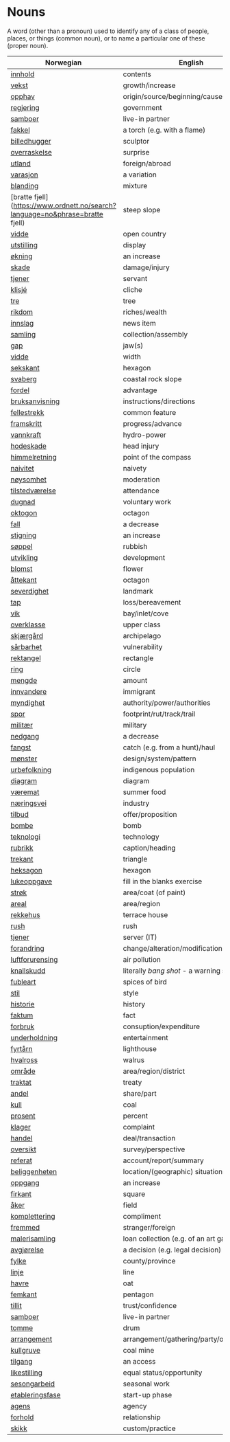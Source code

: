 # Nouns

A word (other than a pronoun) used to identify any of a class of people, places, or things (common noun), or to name a particular one of these (proper noun).

| Norwegian | English | Gender |
| --- | --- | --- |
| [innhold](https://www.ordnett.no/search?language=no&phrase=innhold) | contents | i |
| [vekst](https://www.ordnett.no/search?language=no&phrase=vekst) | growth/increase | m |
| [opphav](https://www.ordnett.no/search?language=no&phrase=opphav) | origin/source/beginning/cause | i |
| [regjering](https://www.ordnett.no/search?language=no&phrase=regjering) | government | m |
| [samboer](https://www.ordnett.no/search?language=no&phrase=samboer) | live-in partner | m |
| [fakkel](https://www.ordnett.no/search?language=no&phrase=fakkel) | a torch (e.g. with a flame) | m |
| [billedhugger](https://www.ordnett.no/search?language=no&phrase=billedhugger) | sculptor | m |
| [overraskelse](https://www.ordnett.no/search?language=no&phrase=overraskelse) | surprise | m |
| [utland](https://www.ordnett.no/search?language=no&phrase=utland) | foreign/abroad | m |
| [varasjon](https://www.ordnett.no/search?language=no&phrase=varasjon) | a variation | m |
| [blanding](https://www.ordnett.no/search?language=no&phrase=blanding) | mixture | m |
| [bratte fjell](https://www.ordnett.no/search?language=no&phrase=bratte fjell) | steep slope | m |
| [vidde](https://www.ordnett.no/search?language=no&phrase=vidde) | open country | m |
| [utstilling](https://www.ordnett.no/search?language=no&phrase=utstilling) | display | m |
| [økning](https://www.ordnett.no/search?language=no&phrase=økning) | an increase | m |
| [skade](https://www.ordnett.no/search?language=no&phrase=skade) | damage/injury | m |
| [tjener](https://www.ordnett.no/search?language=no&phrase=tjener) | servant | m |
| [klisjé](https://www.ordnett.no/search?language=no&phrase=klisjé) | cliche | m |
| [tre](https://www.ordnett.no/search?language=no&phrase=tre) | tree | i |
| [rikdom](https://www.ordnett.no/search?language=no&phrase=rikdom) | riches/wealth | m |
| [innslag](https://www.ordnett.no/search?language=no&phrase=innslag) | news item | i |
| [samling](https://www.ordnett.no/search?language=no&phrase=samling) | collection/assembly | m |
| [gap](https://www.ordnett.no/search?language=no&phrase=gap) | jaw(s) | m |
| [vidde](https://www.ordnett.no/search?language=no&phrase=vidde) | width | m/f |
| [sekskant](https://www.ordnett.no/search?language=no&phrase=sekskant) | hexagon | m |
| [svaberg](https://www.ordnett.no/search?language=no&phrase=svaberg) | coastal rock slope | i |
| [fordel](https://www.ordnett.no/search?language=no&phrase=fordel) | advantage | m |
| [bruksanvisning](https://www.ordnett.no/search?language=no&phrase=bruksanvisning) | instructions/directions | m |
| [fellestrekk](https://www.ordnett.no/search?language=no&phrase=fellestrekk) | common feature | i |
| [framskritt](https://www.ordnett.no/search?language=no&phrase=framskritt) | progress/advance | i |
| [vannkraft](https://www.ordnett.no/search?language=no&phrase=vannkraft) | hydro-power | m |
| [hodeskade](https://www.ordnett.no/search?language=no&phrase=hodeskade) | head injury | m |
| [himmelretning](https://www.ordnett.no/search?language=no&phrase=himmelretning) | point of the compass | m |
| [naivitet](https://www.ordnett.no/search?language=no&phrase=naivitet) | naivety | m |
| [nøysomhet](https://www.ordnett.no/search?language=no&phrase=nøysomhet) | moderation | m |
| [tilstedværelse](https://www.ordnett.no/search?language=no&phrase=tilstedværelse) | attendance | i |
| [dugnad](https://www.ordnett.no/search?language=no&phrase=dugnad) | voluntary work | m |
| [oktogon](https://www.ordnett.no/search?language=no&phrase=oktogon) | octagon | m |
| [fall](https://www.ordnett.no/search?language=no&phrase=fall) | a decrease | i |
| [stigning](https://www.ordnett.no/search?language=no&phrase=stigning) | an increase | m |
| [søppel](https://www.ordnett.no/search?language=no&phrase=søppel) | rubbish | i |
| [utvikling](https://www.ordnett.no/search?language=no&phrase=utvikling) | development | m |
| [blomst](https://www.ordnett.no/search?language=no&phrase=blomst) | flower | m |
| [åttekant](https://www.ordnett.no/search?language=no&phrase=åttekant) | octagon | m |
| [severdighet](https://www.ordnett.no/search?language=no&phrase=severdighet) | landmark | m |
| [tap](https://www.ordnett.no/search?language=no&phrase=tap) | loss/bereavement | i |
| [vik](https://www.ordnett.no/search?language=no&phrase=vik) | bay/inlet/cove | m |
| [overklasse](https://www.ordnett.no/search?language=no&phrase=overklasse) | upper class | m |
| [skjærgård](https://www.ordnett.no/search?language=no&phrase=skjærgård) | archipelago | m |
| [sårbarhet](https://www.ordnett.no/search?language=no&phrase=sårbarhet) | vulnerability | m |
| [rektangel](https://www.ordnett.no/search?language=no&phrase=rektangel) | rectangle | i |
| [ring](https://www.ordnett.no/search?language=no&phrase=ring) | circle | m |
| [mengde](https://www.ordnett.no/search?language=no&phrase=mengde) | amount | m |
| [innvandere](https://www.ordnett.no/search?language=no&phrase=innvandere) | immigrant | m |
| [myndighet](https://www.ordnett.no/search?language=no&phrase=myndighet) | authority/power/authorities | m |
| [spor](https://www.ordnett.no/search?language=no&phrase=spor) | footprint/rut/track/trail | i |
| [militær](https://www.ordnett.no/search?language=no&phrase=militær) | military | m |
| [nedgang](https://www.ordnett.no/search?language=no&phrase=nedgang) | a decrease | m |
| [fangst](https://www.ordnett.no/search?language=no&phrase=fangst) | catch (e.g. from a hunt)/haul | m |
| [mønster](https://www.ordnett.no/search?language=no&phrase=mønster) | design/system/pattern | i |
| [urbefolkning](https://www.ordnett.no/search?language=no&phrase=urbefolkning) | indigenous population | m |
| [diagram](https://www.ordnett.no/search?language=no&phrase=diagram) | diagram | i |
| [væremat](https://www.ordnett.no/search?language=no&phrase=væremat) | summer food | m |
| [næringsvei](https://www.ordnett.no/search?language=no&phrase=næringsvei) | industry | m |
| [tilbud](https://www.ordnett.no/search?language=no&phrase=tilbud) | offer/proposition | i |
| [bombe](https://www.ordnett.no/search?language=no&phrase=bombe) | bomb | m |
| [teknologi](https://www.ordnett.no/search?language=no&phrase=teknologi) | technology | m |
| [rubrikk](https://www.ordnett.no/search?language=no&phrase=rubrikk) | caption/heading | m |
| [trekant](https://www.ordnett.no/search?language=no&phrase=trekant) | triangle | m |
| [heksagon](https://www.ordnett.no/search?language=no&phrase=heksagon) | hexagon | m |
| [lukeoppgave](https://www.ordnett.no/search?language=no&phrase=lukeoppgave) | fill in the blanks exercise | m |
| [strøk](https://www.ordnett.no/search?language=no&phrase=strøk) | area/coat (of paint) | i |
| [areal](https://www.ordnett.no/search?language=no&phrase=areal) | area/region | i |
| [rekkehus](https://www.ordnett.no/search?language=no&phrase=rekkehus) | terrace house | i |
| [rush](https://www.ordnett.no/search?language=no&phrase=rush) | rush | i |
| [tjener](https://www.ordnett.no/search?language=no&phrase=tjener) | server (IT) | m |
| [forandring](https://www.ordnett.no/search?language=no&phrase=forandring) | change/alteration/modification | m |
| [luftforurensing](https://www.ordnett.no/search?language=no&phrase=luftforurensing) | air pollution | m |
| [knallskudd](https://www.ordnett.no/search?language=no&phrase=knallskudd) | literally _bang shot_ - a warning shot gun | i |
| [fubleart](https://www.ordnett.no/search?language=no&phrase=fubleart) | spices of bird | m/f |
| [stil](https://www.ordnett.no/search?language=no&phrase=stil) | style | m |
| [historie](https://www.ordnett.no/search?language=no&phrase=historie) | history | m/f |
| [faktum](https://www.ordnett.no/search?language=no&phrase=faktum) | fact | i |
| [forbruk](https://www.ordnett.no/search?language=no&phrase=forbruk) | consuption/expenditure | i |
| [underholdning](https://www.ordnett.no/search?language=no&phrase=underholdning) | entertainment | m |
| [fyrtårn](https://www.ordnett.no/search?language=no&phrase=fyrtårn) | lighthouse | i |
| [hvalross](https://www.ordnett.no/search?language=no&phrase=hvalross) | walrus | m |
| [område](https://www.ordnett.no/search?language=no&phrase=område) | area/region/district | i |
| [traktat](https://www.ordnett.no/search?language=no&phrase=traktat) | treaty | m |
| [andel](https://www.ordnett.no/search?language=no&phrase=andel) | share/part | m |
| [kull](https://www.ordnett.no/search?language=no&phrase=kull) | coal | i |
| [prosent](https://www.ordnett.no/search?language=no&phrase=prosent) | percent | m |
| [klager](https://www.ordnett.no/search?language=no&phrase=klager) | complaint | m |
| [handel](https://www.ordnett.no/search?language=no&phrase=handel) | deal/transaction | m |
| [oversikt](https://www.ordnett.no/search?language=no&phrase=oversikt) | survey/perspective | m |
| [referat](https://www.ordnett.no/search?language=no&phrase=referat) | account/report/summary | i |
| [beliggenheten](https://www.ordnett.no/search?language=no&phrase=beliggenheten) | location/(geographic) situation | m/f |
| [oppgang](https://www.ordnett.no/search?language=no&phrase=oppgang) | an increase | m |
| [firkant](https://www.ordnett.no/search?language=no&phrase=firkant) | square | m |
| [åker](https://www.ordnett.no/search?language=no&phrase=åker) | field | m |
| [komplettering](https://www.ordnett.no/search?language=no&phrase=komplettering) | compliment | m |
| [fremmed](https://www.ordnett.no/search?language=no&phrase=fremmed) | stranger/foreign | m |
| [malerisamling](https://www.ordnett.no/search?language=no&phrase=malerisamling) | loan collection (e.g. of an art gallery) | m |
| [avgjørelse](https://www.ordnett.no/search?language=no&phrase=avgjørelse) | a decision (e.g. legal decision) | m |
| [fylke](https://www.ordnett.no/search?language=no&phrase=fylke) | county/province | i |
| [linje](https://www.ordnett.no/search?language=no&phrase=linje) | line | m |
| [havre](https://www.ordnett.no/search?language=no&phrase=havre) | oat | m |
| [femkant](https://www.ordnett.no/search?language=no&phrase=femkant) | pentagon | m |
| [tillit](https://www.ordnett.no/search?language=no&phrase=tillit) | trust/confidence | m |
| [samboer](https://www.ordnett.no/search?language=no&phrase=samboer) | live-in partner | m |
| [tomme](https://www.ordnett.no/search?language=no&phrase=tomme) | drum | m |
| [arrangement](https://www.ordnett.no/search?language=no&phrase=arrangement) | arrangement/gathering/party/organisation | i |
| [kullgruve](https://www.ordnett.no/search?language=no&phrase=kullgruve) | coal mine | m |
| [tilgang](https://www.ordnett.no/search?language=no&phrase=tilgang) | an access | i |
| [likestilling](https://www.ordnett.no/search?language=no&phrase=likestilling) | equal status/opportunity | m |
| [sesongarbeid](https://www.ordnett.no/search?language=no&phrase=sesongarbeid) | seasonal work | i |
| [etableringsfase](https://www.ordnett.no/search?language=no&phrase=etableringsfase) | start-up phase | m |
| [agens](https://www.ordnett.no/search?language=no&phrase=agens) | agency | m |
| [forhold](https://www.ordnett.no/search?language=no&phrase=forhold) | relationship | i |
| [skikk](https://www.ordnett.no/search?language=no&phrase=skikk) | custom/practice | m |

